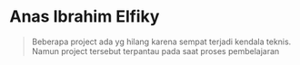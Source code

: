 # Anas Ibrahim Elfiky 

 >Beberapa project ada yg hilang karena sempat terjadi kendala teknis. Namun project tersebut terpantau pada saat proses pembelajaran

